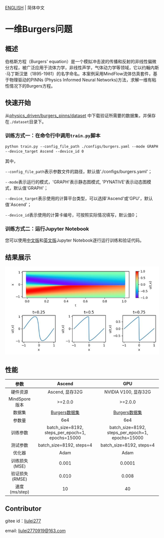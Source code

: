 [ENGLISH](README.md) | 简体中文

# 一维Burgers问题

## 概述

伯格斯方程（Burgers' equation）是一个模拟冲击波的传播和反射的非线性偏微分方程，被广泛应用于流体力学，非线性声学，气体动力学等领域，它以约翰内斯·马丁斯汉堡（1895-1981）的名字命名。本案例采用MindFlow流体仿真套件，基于物理驱动的PINNs (Physics Informed Neural Networks)方法，求解一维有粘性情况下的Burgers方程。

## 快速开始

从[physics_driven/burgers_pinns/dataset](https://download.mindspore.cn/mindscience/mindflow/dataset/applications/physics_driven/burgers_pinns/dataset/) 中下载验证所需要的数据集，并保存在`./dataset`目录下。

### 训练方式一：在命令行中调用`train.py`脚本

```shell
python train.py --config_file_path ./configs/burgers.yaml --mode GRAPH --device_target Ascend --device_id 0
```

其中，

`--config_file_path`表示参数文件的路径，默认值'./configs/burgers.yaml'；

`--mode`表示运行的模式，'GRAPH'表示静态图模式, 'PYNATIVE'表示动态图模式，默认值'GRAPH'；

`--device_target`表示使用的计算平台类型，可以选择'Ascend'或'GPU'，默认值'Ascend'；

`--device_id`表示使用的计算卡编号，可按照实际情况填写，默认值0；

### 训练方式二：运行Jupyter Notebook

您可以使用[中文版](./burgers1D_CN.ipynb)和[英文版](./burgers1D.ipynb)Jupyter Notebook逐行运行训练和验证代码。

## 结果展示

![Burgers PINNs](images/result.jpg)

## 性能

| 参数               | Ascend               | GPU                |
|:----------------------:|:--------------------------:|:---------------:|
| 硬件资源                | Ascend, 显存32G            | NVIDIA V100, 显存32G    |
| MindSpore版本           | >=2.0.0                 | >=2.0.0                    |
| 数据集                  | [Burgers数据集](https://download.mindspore.cn/mindscience/mindflow/dataset/applications/physics_driven/burgers_pinns/)      | [Burgers数据集](https://download.mindspore.cn/mindscience/mindflow/dataset/applications/physics_driven/burgers_pinns/)                   |
| 参数量                  | 6e4                   | 6e4                   |
| 训练参数                | batch_size=8192, steps_per_epoch=1, epochs=15000 | batch_size=8192, steps_per_epoch=1, epochs=15000 |
| 测试参数                | batch_size=8192, steps=4      | batch_size=8192, steps=4           |
| 优化器                  | Adam                 | Adam                   |
| 训练损失(MSE)           | 0.001                | 0.0001             |
| 验证损失(RMSE)          | 0.010                | 0.008              |
| 速度(ms/step)           | 10                   | 40                |

## Contributor

gitee id：[liulei277](https://gitee.com/liulei277)

email: liulei2770919@163.com
